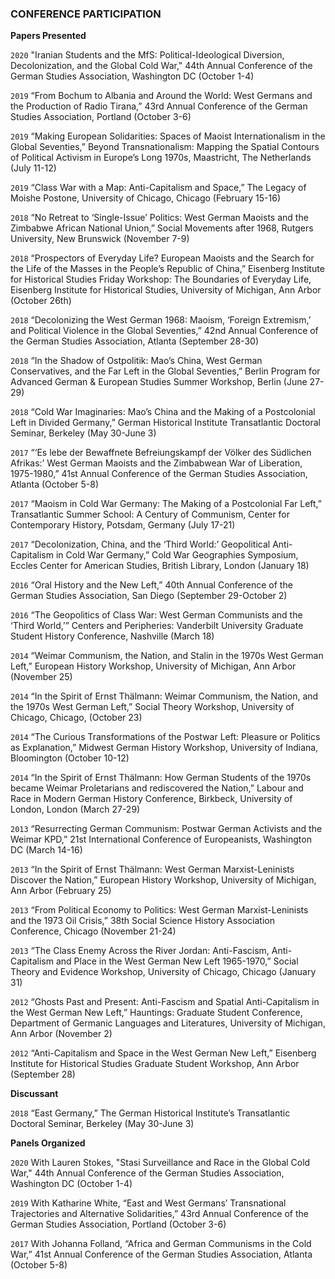 ### CONFERENCE PARTICIPATION

**Papers Presented**

`2020` "Iranian Students and the MfS: Political-Ideological Diversion, Decolonization, and the Global Cold War," 44th Annual Conference of the German Studies Association, Washington DC (October 1-4)

`2019` “From Bochum to Albania and Around the World: West Germans and the Production of Radio Tirana,” 43rd Annual Conference of the German Studies Association, Portland (October 3-6)

`2019` “Making European Solidarities: Spaces of Maoist Internationalism in the Global Seventies,” Beyond Transnationalism: Mapping the Spatial Contours of Political Activism in Europe’s Long 1970s, Maastricht, The Netherlands (July 11-12)

`2019` “Class War with a Map: Anti-Capitalism and Space,” The Legacy of Moishe Postone, University of Chicago, Chicago (February 15-16)

`2018` “No Retreat to ‘Single-Issue’ Politics: West German Maoists and the Zimbabwe African National Union,” Social Movements after 1968, Rutgers University, New Brunswick (November 7-9)

`2018` “Prospectors of Everyday Life? European Maoists and the Search for the Life of the Masses in the People’s Republic of China,” Eisenberg Institute for Historical Studies Friday Workshop: The Boundaries of Everyday Life, Eisenberg Institute for Historical Studies, University of Michigan, Ann Arbor (October 26th)

`2018` “Decolonizing the West German 1968: Maoism, ‘Foreign Extremism,’ and Political Violence in the Global Seventies,” 42nd Annual Conference of the German Studies Association, Atlanta (September 28-30)

`2018` “In the Shadow of Ostpolitik: Mao’s China, West German Conservatives, and the Far Left in the Global Seventies,” Berlin Program for Advanced German & European Studies Summer Workshop, Berlin (June 27-29)

`2018` “Cold War Imaginaries: Mao’s China and the Making of a Postcolonial
Left in Divided Germany,” German Historical Institute Transatlantic Doctoral Seminar, Berkeley (May 30-June 3)

`2017` “‘Es lebe der Bewaffnete Befreiungskampf der Völker des Südlichen Afrikas:’ West German Maoists and the Zimbabwean War of Liberation, 1975-1980,” 41st Annual Conference of the German Studies Association, Atlanta (October 5-8)

`2017` “Maoism in Cold War Germany: The Making of a Postcolonial Far Left,” Transatlantic Summer School: A Century of Communism, Center for Contemporary History, Potsdam, Germany (July 17-21)

`2017` “Decolonization, China, and the ‘Third World:’ Geopolitical Anti-Capitalism in Cold War Germany,” Cold War Geographies Symposium, Eccles Center for American Studies, British Library, London (January 18)

`2016` “Oral History and the New Left,” 40th Annual Conference of the German Studies Association, San Diego (September 29-October 2)

`2016` “The Geopolitics of Class War: West German Communists and the ‘Third World,’” Centers and Peripheries: Vanderbilt University Graduate Student History Conference, Nashville (March 18)

`2014` “Weimar Communism, the Nation, and Stalin in the 1970s West German Left,” European History Workshop, University of Michigan, Ann Arbor (November 25)

`2014` “In the Spirit of Ernst Thälmann: Weimar Communism, the Nation, and the 1970s West German Left,” Social Theory Workshop, University of Chicago, Chicago, (October 23)

`2014` “The Curious Transformations of the Postwar Left: Pleasure or Politics as Explanation,” Midwest German History Workshop, University of Indiana, Bloomington (October 10-12)

`2014` “In the Spirit of Ernst Thälmann: How German Students of the 1970s became Weimar Proletarians and rediscovered the Nation,” Labour and Race in Modern German History Conference, Birkbeck, University of London, London (March 27-29)

`2013` “Resurrecting German Communism: Postwar German Activists and the Weimar KPD,” 21st International Conference of Europeanists, Washington DC (March 14-16)

`2013` “In the Spirit of Ernst Thälmann: West German Marxist-Leninists Discover the Nation,” European History Workshop, University of Michigan, Ann Arbor (February 25)

`2013` “From Political Economy to Politics: West German Marxist-Leninists and the 1973 Oil Crisis,” 38th Social Science History Association Conference, Chicago (November 21-24)

`2013` “The Class Enemy Across the River Jordan: Anti-Fascism, Anti-Capitalism and Place in the West German New Left 1965-1970,” Social Theory and Evidence Workshop,  University of Chicago, Chicago (January 31)

`2012` “Ghosts Past and Present: Anti-Fascism and Spatial Anti-Capitalism in the West German New Left,” Hauntings: Graduate Student Conference, Department of Germanic Languages and Literatures, University of Michigan, Ann Arbor (November 2)

`2012` “Anti-Capitalism and Space in the West German New Left,” Eisenberg Institute for Historical Studies Graduate Student Workshop, Ann Arbor (September 28) 

**Discussant**

`2018` “East Germany,” The German Historical Institute’s Transatlantic Doctoral Seminar, Berkeley (May 30-June 3)

**Panels Organized**

`2020` With Lauren Stokes, "Stasi Surveillance and Race in the Global Cold War," 44th Annual Conference of the German Studies Association, Washington DC (October 1-4)

`2019` With Katharine White, “East and West Germans’ Transnational Trajectories and Alternative Solidarities,” 43rd Annual Conference of the German Studies Association, Portland (October 3-6)

`2017` With Johanna Folland, “Africa and German Communisms in the Cold War,” 41st Annual Conference of the German Studies Association, Atlanta (October 5-8)

